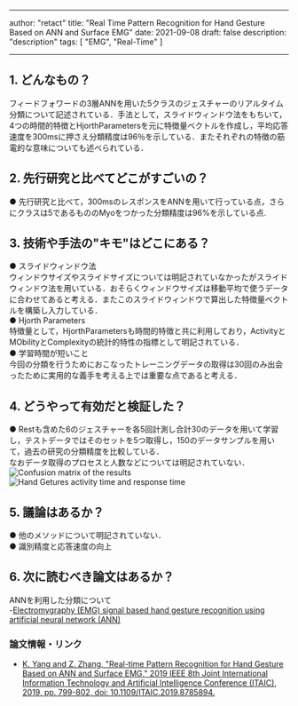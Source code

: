 
---
author: "retact"
title: "Real Time Pattern Recognition for Hand Gesture Based on ANN and Surface EMG"
date: 2021-09-08
draft: false
description: "description"
tags: [
    "EMG",
    "Real-Time"
]

---

## 1. どんなもの？
 フィードフォワードの3層ANNを用いた5クラスのジェスチャーのリアルタイム分類について記述されている．手法として，スライドウィンドウ法をもちいて，4つの時間的特徴とHjorthParametersを元に特徴量ベクトルを作成し，平均応答速度を300msに押さえ分類精度は96％を示している．またそれぞれの特徴の筋電的な意味についても述べられている．  


<!--more-->  

## 2. 先行研究と比べてどこがすごいの？
 ● 先行研究と比べて，300msのレスポンスをANNを用いて行っている点，さらにクラスは5であるもののMyoをつかった分類精度は96%を示している点.


## 3. 技術や手法の"キモ"はどこにある？
 ● スライドウィンドウ法  
 ウィンドウサイズやスライドサイズについては明記されていなかったがスライドウィンドウ法を用いている．おそらくウィンドウサイズは移動平均で使うデータに合わせてあると考える．またこのスライドウィンドウで算出した特徴量ベクトルを構築し入力している．  
 ● Hjorth Parameters  
 特徴量として，HjorthParametersも時間的特徴と共に利用しており，ActivityとMObilityとComplexityの統計的特性の指標として明記されている．  
 ● 学習時間が短いこと  
 今回の分類を行うためにおこなったトレーニングデータの取得は30回のみ出会ったために実用的な義手を考える上では重要な点であると考える．    

## 4. どうやって有効だと検証した？
 ● Restも含めた6のジェスチャーを各5回計測し合計30のデータを用いて学習し，テストデータではそのセットを5つ取得し，150のデータサンプルを用いて，過去の研究の分類精度を比較している．  
なおデータ取得のプロセスと人数などについては明記されていない．  
![Confusion matrix of the results](https://ieeexplore.ieee.org/mediastore_new/IEEE/content/media/8770353/8785424/8785894/yang4-p4-yang-small.gif)  
![Hand Getures activity time and response time](https://ieeexplore.ieee.org/mediastore_new/IEEE/content/media/8770353/8785424/8785894/yang.t1-p4-yang-small.gif)
## 5. 議論はあるか？
● 他のメソッドについて明記されていない．  
● 識別精度と応答速度の向上  
## 6. 次に読むべき論文はあるか？
ANNを利用した分類について  
-[Electromygraphy (EMG) signal based hand gesture recognition using artificial neural network (ANN)](https://ieeexplore.ieee.org/document/5937135)

### 論文情報・リンク

- [K. Yang and Z. Zhang, "Real-time Pattern Recognition for Hand Gesture Based on ANN and Surface EMG," 2019 IEEE 8th Joint International Information Technology and Artificial Intelligence Conference (ITAIC), 2019, pp. 799-802, doi: 10.1109/ITAIC.2019.8785894.](https://ieeexplore.ieee.org/document/8785894)
